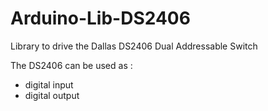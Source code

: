 Arduino-Lib-DS2406
==================
Library to drive the Dallas DS2406 Dual Addressable Switch

The DS2406 can be used as :
- digital input
- digital output
